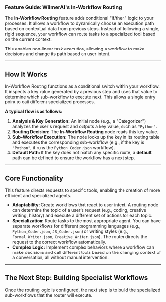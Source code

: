 ### **Feature Guide: WilmerAI's In-Workflow Routing**

The **In-Workflow Routing** feature adds conditional "if/then" logic to your processes. It allows a workflow to
dynamically choose an execution path based on contextual data from previous steps. Instead of following a single, rigid
sequence, your workflow can route tasks to a specialized tool based on the current context.

This enables non-linear task execution, allowing a workflow to make decisions and change its path based on user intent.

-----

## How It Works

In-Workflow Routing functions as a conditional switch within your workflow. It inspects a key value generated by a
previous step and uses that value to determine which sub-workflow to execute next. This allows a single entry point to
call different specialized processes.

**A typical flow is as follows:**

1. **Analysis & Key Generation:** An initial node (e.g., a "Categorizer") analyzes the user's request and outputs a key
   value, such as `"Python"`.
2. **Routing Decision:** The **In-Workflow Routing** node reads this key value.
3. **Sub-Workflow Execution:** The node looks up the key in its routing table and executes the corresponding
   sub-workflow (e.g., if the key is `"Python"`, it runs the `Python_Coder.json` workflow).
4. **Default Path:** If the key does not match any specific route, a **default** path can be defined to ensure the
   workflow has a next step.

-----

## Core Functionality

This feature directs requests to specific tools, enabling the creation of more efficient and specialized agents.

* **Adaptability:** Create workflows that react to user intent. A routing node can determine the topic of a user's
  request (e.g., coding, creative writing, history) and execute a different set of actions for each topic.
* **Specialization:** Route tasks to the most appropriate agent. You can have separate workflows for different
  programming languages (e.g., `Python_Coder.json`, `JS_Coder.json`) or writing styles (e.g., `Formal_Writer.json`,
  `Creative_Writer.json`). The router directs the request to the correct workflow automatically.
* **Complex Logic:** Implement complex behaviors where a workflow can make decisions and call different tools based on
  the changing context of a conversation, all without manual intervention.

-----

## The Next Step: Building Specialist Workflows

Once the routing logic is configured, the next step is to build the specialized sub-workflows that the router will
execute.